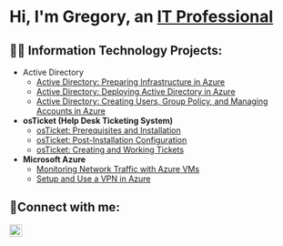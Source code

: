 <h1>Hi, I'm Gregory, an <a href="https://linkedin.com/in/Austin">IT Professional</a></h1>

<h2>👨‍💻 Information Technology Projects:</h2>

- Active Directory
  - [Active Directory: Preparing Infrastructure in Azure](https://github.com/MindofLindstrom01/Preparing-Active-Directory-Infrastructure-in-Azure)
  - [Active Directory: Deploying Active Directory in Azure](https://github.com/MindofLindstrom01/deploying-active-directory-in-azure)
  - [Active Directory: Creating Users, Group Policy, and Managing Accounts in Azure](https://github.com/MindofLindstrom01/active-directory-creating-users-group-policy-and-managing-accounts)
- <b>osTicket (Help Desk Ticketing System)</b>
  - [osTicket: Prerequisites and Installation](https://github.com/MindofLindstrom01/osticket-prereqs)
  - [osTicket: Post-Installation Configuration](https://github.com/MindofLindstrom01/post-install-config)
  - [osTicket: Creating and Working Tickets](https://github.com/MindofLindstrom01/ticket-lifecycle)
- <b>Microsoft Azure</b>
  - [Monitoring Network Traffic with Azure VMs](https://github.com/MindofLindstrom01/azure-monitor-networking)
  - [Setup and Use a VPN in Azure](https://github.com/MindofLindstrom01/setup-and-use-vpn-with-azure)

<h2>🤳Connect with me:</h2>

[<img align="left" alt="Austin | LinkedIn" width="22px" src="https://cdn-icons-png.flaticon.com/512/174/174857.png"/>][linkedin]

[linkedin]: www.linkedin.com/in/gregory-lindstrom
